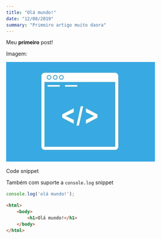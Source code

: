 ```yaml
---
title: "Olá mundo!"
date: "12/08/2019"
summary: "Primeiro artigo muito daora"
---
```


Meu **primeiro** post!

Imagem: 

![code](./code.png)

Code snippet

Também com suporte a `console.log` snippet

```javascript
console.log('olá mundo!');
```

```html
<html>
    <body>
        <h1>Olá mundo!</h1>
    </body>
</html>
```

